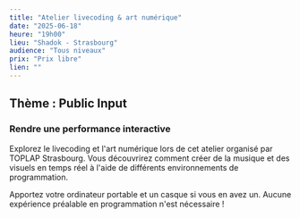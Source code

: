 ```yaml
---
title: "Atelier livecoding & art numérique"
date: "2025-06-18"
heure: "19h00"
lieu: "Shadok - Strasbourg"
audience: "Tous niveaux"
prix: "Prix libre"
lien: ""
---
```



## Thème : Public Input
### Rendre une performance interactive

Explorez le livecoding et l'art numérique lors de cet atelier organisé par TOPLAP Strasbourg. Vous découvrirez comment créer de la musique et des visuels en temps réel à l'aide de différents environnements de programmation.

Apportez votre ordinateur portable et un casque si vous en avez un. Aucune expérience préalable en programmation n'est nécessaire ! 

